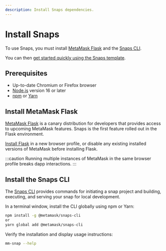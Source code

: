 ```yaml
---
description: Install Snaps dependencies.
---
```


# Install Snaps

To use Snaps, you must install [MetaMask Flask](#install-metamask-flask) and the [Snaps CLI](#install-the-snaps-cli).

You can then [get started quickly using the Snaps template](quickstart.md).

## Prerequisites

- Up-to-date Chromium or Firefox browser
- [Node.js](https://nodejs.org/) version 16 or later
- [npm](https://docs.npmjs.com/downloading-and-installing-node-js-and-npm) or [Yarn](https://yarnpkg.com/)

## Install MetaMask Flask

[MetaMask Flask](https://metamask.io/flask/) is a canary distribution for developers that provides
access to upcoming MetaMask features.
Snaps is the first feature rolled out in the Flask environment.

[Install Flask](https://chrome.google.com/webstore/detail/metamask-flask-developmen/ljfoeinjpaedjfecbmggjgodbgkmjkjk)
in a new browser profile, or disable any existing installed versions of MetaMask before installing
Flask.

:::caution
Running multiple instances of MetaMask in the same browser profile breaks dapp interactions.
:::

## Install the Snaps CLI

The [Snaps CLI](../reference/cli/index.md) provides commands for initiating a snap project and building,
executing, and serving your snap for local development.

In a terminal window, install the CLI globally using npm or Yarn:

```bash
npm install -g @metamask/snaps-cli
or
yarn global add @metamask/snaps-cli
```

Verify the installation and display usage instructions:

```bash
mm-snap --help
```
